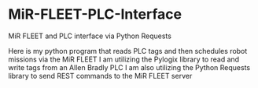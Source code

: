 # MiR-FLEET-PLC-Interface
MiR FLEET and PLC interface via Python Requests

Here is my python program that reads PLC tags and then schedules robot missions via the MiR FLEET
I am utilizing the Pylogix library to read and write tags from an Allen Bradly PLC
I am also utilizing the Python Requests library to send REST commands to the MiR FLEET server

